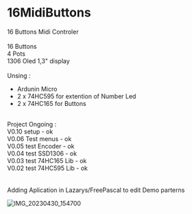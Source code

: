# 16MidiButtons
 16 Buttons Midi Controler<br><br>
  16 Buttons<br>
  4 Pots<br>
  1306 Oled 1,3" display<br>
 <br>
 Unsing :<br>
 - Ardunin Micro<br>
 - 2 x 74HC595 for extention of Number Led<br>
 - 2 x 74HC165 for Buttons<br>
 <br> 
 Project Ongoing :<br>
 V0.10 setup            - ok<br>
 V0.06 Test menus       - ok<br>
 V0.05 test Encoder     - ok<br>
 V0.04 test SSD1306     - ok<br>
 V0.03 test 74HC165 Lib - ok<br>
 V0.02 test 74HC595 Lib - ok<br>
 <br><br>
 Adding Aplication in Lazarys/FreePascal to edit Demo parterns
<br>

![IMG_20230430_154700](https://user-images.githubusercontent.com/30392727/236647010-92a1ed2e-2f3f-40cd-bc4d-b704c9d46597.jpg)
